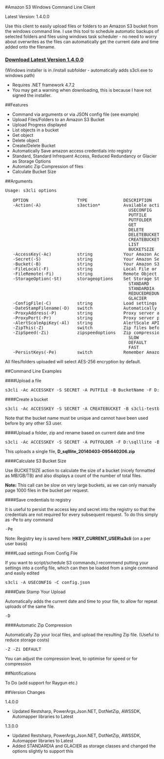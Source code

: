 #Amazon S3 Windows Command Line Client

Latest Version: 1.4.0.0

Use this client to easily upload files or folders to an Amazon S3 bucket 
from the windows command line.  I use this tool to schedule automatic backups 
of selected folders and files using windows task scheduler - no need to worry about overwrites 
as the files can automatically get the current date and time added onto the filename.

<h3><a href="https://github.com/cdc1979/Amazon-S3-Command-Line/archive/master.zip">Download Latest Version 1.4.0.0</a></h1>

(Windows installer is in /install subfolder - automatically adds s3cli.exe to windows path)

* Requires .NET framework 4.7.2
* You may get a warning when downloading, this is because I have not signed the installer.

##Features

- Command via arguments or via JSON config file (see example)
- Upload Files/Folders to an Amazon S3 Bucket
- Upload Progress displayed
- List objects in a bucket
- Get object
- Delete object
- Create/Delete Bucket
- Automatically Save amazon access credentials into registry
- Standard, Standard Infrequent Access, Reduced Redundancy or Glacier as Storage Options
- Automatic Zip Compression of files
- Calculate Bucket Size

##Arguments
<pre>
Usage: s3cli options

   OPTION                   TYPE              DESCRIPTION
   -Action(-A)              s3action*         Available action types: PUTFILE,PUTFOLDER,GET,DELETE,DELETEBUCKET,CREATEBUCKET,LIST,USECONFIG,BUCKETSIZE
                                                USECONFIG
                                                PUTFILE
                                                PUTFOLDER
                                                GET
                                                DELETE
                                                DELETEBUCKET
                                                CREATEBUCKET
                                                LIST
												BUCKETSIZE
   -AccessKey(-Ac)          string            Your Amazon Access Key
   -Secret(-S)              string            Your Amazon Secret Key
   -Bucket(-B)              string            Your Amazon S3 Bucket Name
   -FileLocal(-F)           string            Local File or Folder
   -FileRemote(-Fi)         string            Remote Object Name (The file or folder name stored in S3)
   -StorageOption(-St)		storageoptions    Set Storage Storage Type (see https://aws.amazon.com/s3/storage-classes/)
												STANDARD
												STANDARDIA
												REDUCEDREDUNDANCY
												GLACIER
   -ConfigFile(-C)          string            Load settings from a config file
   -DateStampFilename(-D)   switch            Automatically adjust filename to include current date and time
   -ProxyAddress(-P)        string            Proxy server address e.g. http://myproxy
   -ProxyPort(-Pr)          string            Proxy server port e.g. 8080
   -AlertScaleApiKey(-Al)   string            AlertScale API Key (For success/fail notifications)
   -ZipThis(-Z)             switch            Zip files before uploading
   -ZipSpeed(-Zi)           zipspeedoptions   Zip compression level Best Compression/Normal/Least Compression
                                                SLOW
                                                DEFAULT
                                                FAST
   -PersistKeys(-Pe)        switch            Remember Amazon Credentials in Registry
</pre>

All files/folders uploaded will select AES-256 encryption by default.

##Command Line Examples


####Upload a file

<pre>s3cli -Ac ACCESSKEY -S SECRET -A PUTFILE -B BucketName -F D:\s3temp\aws_preview.gif</pre>

####Create a bucket

<pre>s3cli -Ac ACCESSKEY -S SECRET -A CREATEBUCKET -B s3cli-testbucket</pre>

Note that the bucket name must be unique and cannot have been used before by any other S3 user.

####Upload a folder, zip and rename based on current date and time

<pre>s3cli -Ac ACCESSKEY -S SECRET -A PUTFOLDER -F D:\sqlllite -B BucketName -D -Z</pre>

This uploads a single file, __D&#95;sqlllite&#95;20140403-095440206.zip__

####Calculate S3 Bucket Size

Use BUCKETSIZE action to calculate the size of a bucket (nicely formatted as MB/GB/TB) and also displays
a count of the number of total files.

<b>Note:</b> This call can be slow on very large buckets, as we can only manually page 1000 files in the bucket per request.

####Save credentials to registry

It is useful to persist the access key and secret into the registry so that the credentials
are not required for every subsequent request.  To do this simply as -Pe to any command

<pre>-Pe</pre>

Note: Registry key is saved here: __HKEY&#95;CURRENT&#95;USER\s3cli__ (on a per user basis)

####Load settings From Config File

If you want to script/schedule S3 commands,I recommend putting your settings into a config file, which can then be loaded from a single command and easily edited

<pre>s3cli -A USECONFIG -C config.json</pre>

####Date Stamp Your Upload

Automatically adds the current date and time to your file, to allow for repeat uploads of the same file.

<pre>-D</pre>

####Automatic Zip Compression

Automatically Zip your local files, and upload the resulting Zip file. (Useful to reduce storage costs)

<pre>-Z -Zi DEFAULT</pre>

You can adjust the compression level, to optimise for speed or for compression

##Notifications

To Do (add support for Raygun etc.)

##Version Changes

1.4.0.0

- Updated Restsharp, PowerArgs,Json.NET, DotNetZip, AWSSDK, Automapper libraries to Latest

1.3.0.0 

- Updated Restsharp, PowerArgs,Json.NET, DotNetZip, AWSSDK, Automapper libraries to Latest
- Added STANDARDIA and GLACIER as storage classes and changed the options slightly to support this